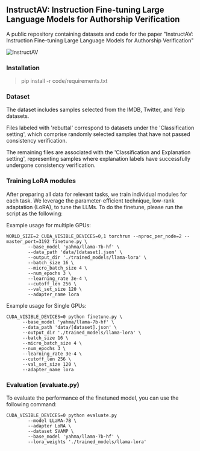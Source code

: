 ## InstructAV: Instruction Fine-tuning Large Language Models for Authorship Verification

A public repository containing datasets and code for the paper "InstructAV: Instruction Fine-tuning Large Language Models for Authorship Verification"

![InstructAV](https://github.com/user-attachments/assets/ed6c978b-0a92-4535-a51f-bfcb538686b2)

### Installation
> pip install -r code/requirements.txt

### Dataset
The dataset includes samples selected from the IMDB, Twitter, and Yelp datasets. 

Files labeled with 'rebuttal' correspond to datasets under the 'Classification setting', which comprise randomly selected samples that have not passed consistency verification. 

The remaining files are associated with the 'Classification and Explanation setting', representing samples where explanation labels have successfully undergone consistency verification.

### Training LoRA modules
After preparing all data for relevant tasks, we train individual modules for each task. We leverage the parameter-efficient technique, low-rank adaptation (LoRA), to tune the LLMs. To do the finetune, please run the script as the following:

Example usage for multiple GPUs:

```
WORLD_SIZE=2 CUDA_VISIBLE_DEVICES=0,1 torchrun --nproc_per_node=2 --master_port=3192 finetune.py \
        --base_model 'yahma/llama-7b-hf' \
        --data_path 'data/[dataset].json' \
        --output_dir './trained_models/llama-lora' \
        --batch_size 16 \
        --micro_batch_size 4 \
        --num_epochs 3 \
        --learning_rate 3e-4 \
        --cutoff_len 256 \
        --val_set_size 120 \
        --adapter_name lora
```

Example usage for Single GPUs:

```
CUDA_VISIBLE_DEVICES=0 python finetune.py \
      --base_model 'yahma/llama-7b-hf' \
      --data_path 'data/[dataset].json' \
      --output_dir './trained_models/llama-lora' \
      --batch_size 16 \
      --micro_batch_size 4 \
      --num_epochs 3 \
      --learning_rate 3e-4 \
      --cutoff_len 256 \
      --val_set_size 120 \
      --adapter_name lora
```


### Evaluation (evaluate.py)

To evaluate the performance of the finetuned model, you can use the following command:

```
CUDA_VISIBLE_DEVICES=0 python evaluate.py 
        --model LLaMA-7B \ 
        --adapter LoRA \
        --dataset SVAMP \ 
        --base_model 'yahma/llama-7b-hf' \
        --lora_weights './trained_models/llama-lora'
```
  
